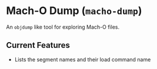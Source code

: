 # Mach-O Dump (`macho-dump`)

An `objdump` like tool for exploring Mach-O files.

## Current Features
- Lists the segment names and their load command name
